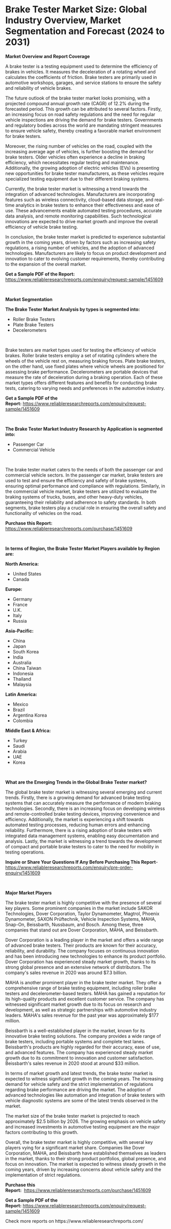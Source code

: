 <p><h1>Brake Tester Market Size: Global Industry Overview, Market Segmentation and Forecast (2024 to 2031)</h1></p><p><strong>Market Overview and Report Coverage</strong></p>
<p><p>A brake tester is a testing equipment used to determine the efficiency of brakes in vehicles. It measures the deceleration of a rotating wheel and calculates the coefficients of friction. Brake testers are primarily used in automotive workshops, garages, and service stations to ensure the safety and reliability of vehicle brakes.</p><p>The future outlook of the brake tester market looks promising, with a projected compound annual growth rate (CAGR) of 12.2% during the forecasted period. This growth can be attributed to several factors. Firstly, an increasing focus on road safety regulations and the need for regular vehicle inspections are driving the demand for brake testers. Governments and regulatory bodies across the world are mandating stringent measures to ensure vehicle safety, thereby creating a favorable market environment for brake testers.</p><p>Moreover, the rising number of vehicles on the road, coupled with the increasing average age of vehicles, is further boosting the demand for brake testers. Older vehicles often experience a decline in braking efficiency, which necessitates regular testing and maintenance. Additionally, the growing adoption of electric vehicles (EVs) is presenting new opportunities for brake tester manufacturers, as these vehicles require specialized testing equipment due to their different braking systems.</p><p>Currently, the brake tester market is witnessing a trend towards the integration of advanced technologies. Manufacturers are incorporating features such as wireless connectivity, cloud-based data storage, and real-time analytics in brake testers to enhance their effectiveness and ease of use. These advancements enable automated testing procedures, accurate data analysis, and remote monitoring capabilities. Such technological innovations are expected to drive market growth and improve the overall efficiency of vehicle brake testing.</p><p>In conclusion, the brake tester market is predicted to experience substantial growth in the coming years, driven by factors such as increasing safety regulations, a rising number of vehicles, and the adoption of advanced technologies. Manufacturers are likely to focus on product development and innovation to cater to evolving customer requirements, thereby contributing to the expansion of the overall market.</p></p>
<p><strong>Get a Sample PDF of the Report:</strong> <a href="https://www.reliableresearchreports.com/enquiry/request-sample/1451609">https://www.reliableresearchreports.com/enquiry/request-sample/1451609</a></p>
<p>&nbsp;</p>
<p><strong>Market Segmentation</strong></p>
<p><strong>The Brake Tester Market Analysis by types is segmented into:</strong></p>
<p><ul><li>Roller Brake Testers</li><li>Plate Brake Testers</li><li>Decelerometers</li></ul></p>
<p>&nbsp;</p>
<p><p>Brake testers are market types used for testing the efficiency of vehicle brakes. Roller brake testers employ a set of rotating cylinders where the wheels of the vehicle rest on, measuring braking forces. Plate brake testers, on the other hand, use fixed plates where vehicle wheels are positioned for assessing brake performance. Decelerometers are portable devices that measure the rate of deceleration during a braking operation. Each of these market types offers different features and benefits for conducting brake tests, catering to varying needs and preferences in the automotive industry.</p></p>
<p><strong>Get a Sample PDF of the Report:</strong>&nbsp;<a href="https://www.reliableresearchreports.com/enquiry/request-sample/1451609">https://www.reliableresearchreports.com/enquiry/request-sample/1451609</a></p>
<p>&nbsp;</p>
<p><strong>The Brake Tester Market Industry Research by Application is segmented into:</strong></p>
<p><ul><li>Passenger Car</li><li>Commercial Vehicle</li></ul></p>
<p>&nbsp;</p>
<p><p>The brake tester market caters to the needs of both the passenger car and commercial vehicle sectors. In the passenger car market, brake testers are used to test and ensure the efficiency and safety of brake systems, ensuring optimal performance and compliance with regulations. Similarly, in the commercial vehicle market, brake testers are utilized to evaluate the braking systems of trucks, buses, and other heavy-duty vehicles, guaranteeing their reliability and adherence to safety standards. In both segments, brake testers play a crucial role in ensuring the overall safety and functionality of vehicles on the road.</p></p>
<p><strong>Purchase this Report:</strong>&nbsp; <a href="https://www.reliableresearchreports.com/purchase/1451609">https://www.reliableresearchreports.com/purchase/1451609</a></p>
<p>&nbsp;</p>
<p><strong>In terms of Region, the Brake Tester Market Players available by Region are:</strong></p>
<p>
    <p> <strong> North America: </strong>
        <ul>
            <li>United States</li>
            <li>Canada</li>
        </ul>
        </p> 
    <p> <strong> Europe: </strong>
        <ul>
            <li>Germany</li>
            <li>France</li>
            <li>U.K.</li>
            <li>Italy</li>
            <li>Russia</li>
        </ul>
        </p> 
    <p> <strong> Asia-Pacific: </strong>
        <ul>
            <li>China</li>
            <li>Japan</li>
            <li>South Korea</li>
            <li>India</li>
            <li>Australia</li>
            <li>China Taiwan</li>
            <li>Indonesia</li>
            <li>Thailand</li>
            <li>Malaysia</li>
        </ul>
        </p> 
    <p> <strong> Latin America: </strong>
        <ul>
            <li>Mexico</li>
            <li>Brazil</li>
            <li>Argentina Korea</li>
            <li>Colombia</li>
        </ul>
        </p> 
    <p> <strong> Middle East & Africa: </strong>
        <ul>
            <li>Turkey</li>
            <li>Saudi</li>
            <li>Arabia</li>
            <li>UAE</li>
            <li>Korea</li>
        </ul>
    </p>
    </p>
<p>&nbsp;</p>
<p><strong>What are the Emerging Trends in the Global Brake Tester market?</strong></p>
<p><p>The global brake tester market is witnessing several emerging and current trends. Firstly, there is a growing demand for advanced brake testing systems that can accurately measure the performance of modern braking technologies. Secondly, there is an increasing focus on developing wireless and remote-controlled brake testing devices, improving convenience and efficiency. Additionally, the market is experiencing a shift towards automated testing processes, reducing human errors and enhancing reliability. Furthermore, there is a rising adoption of brake testers with integrated data management systems, enabling easy documentation and analysis. Lastly, the market is witnessing a trend towards the development of compact and portable brake testers to cater to the need for mobility in testing operations.</p></p>
<p><strong>Inquire or Share Your Questions If Any Before Purchasing This Report</strong>- <a href="https://www.reliableresearchreports.com/enquiry/pre-order-enquiry/1451609">https://www.reliableresearchreports.com/enquiry/pre-order-enquiry/1451609</a></p>
<p>&nbsp;</p>
<p><strong>Major Market Players</strong></p>
<p><p>The brake tester market is highly competitive with the presence of several key players. Some prominent companies in the market include SAKOR Technologies, Dover Corporation, Taylor Dynamometer, Magtrol, Phoenix Dynamometer, SAXON Prüftechnik, Vehicle Inspection Systems, MAHA, Snap-On, Beissbarth, Nussbaum, and Bosch. Among these, three companies that stand out are Dover Corporation, MAHA, and Beissbarth.</p><p>Dover Corporation is a leading player in the market and offers a wide range of advanced brake testers. Their products are known for their accuracy, reliability, and durability. The company focuses on continuous innovation and has been introducing new technologies to enhance its product portfolio. Dover Corporation has experienced steady market growth, thanks to its strong global presence and an extensive network of distributors. The company's sales revenue in 2020 was around $7.3 billion.</p><p>MAHA is another prominent player in the brake tester market. They offer a comprehensive range of brake testing equipment, including roller brake testers and decelerometer-based testers. MAHA has gained a reputation for its high-quality products and excellent customer service. The company has witnessed significant market growth due to its focus on research and development, as well as strategic partnerships with automotive industry leaders. MAHA's sales revenue for the past year was approximately $177 million.</p><p>Beissbarth is a well-established player in the market, known for its innovative brake testing solutions. The company provides a wide range of brake testers, including portable systems and complete test lanes. Beissbarth's products are highly regarded for their accuracy, ease of use, and advanced features. The company has experienced steady market growth due to its commitment to innovation and customer satisfaction. Beissbarth's sales revenue in 2020 stood at around $33 million.</p><p>In terms of market growth and latest trends, the brake tester market is expected to witness significant growth in the coming years. The increasing demand for vehicle safety and the strict implementation of regulations regarding brake performance are driving the market. The adoption of advanced technologies like automation and integration of brake testers with vehicle diagnostic systems are some of the latest trends observed in the market.</p><p>The market size of the brake tester market is projected to reach approximately $2.5 billion by 2026. The growing emphasis on vehicle safety and increased investments in automotive testing equipment are the major factors contributing to this growth.</p><p>Overall, the brake tester market is highly competitive, with several key players vying for a significant market share. Companies like Dover Corporation, MAHA, and Beissbarth have established themselves as leaders in the market, thanks to their strong product portfolios, global presence, and focus on innovation. The market is expected to witness steady growth in the coming years, driven by increasing concerns about vehicle safety and the implementation of strict regulations.</p></p>
<p><strong>Purchase this Report:</strong>&nbsp;&nbsp;<a href="https://www.reliableresearchreports.com/purchase/1451609">https://www.reliableresearchreports.com/purchase/1451609</a></p>
<p></p>
<p><strong>Get a Sample PDF of the Report:</strong>&nbsp;<a href="https://www.reliableresearchreports.com/enquiry/request-sample/1451609">https://www.reliableresearchreports.com/enquiry/request-sample/1451609</a></p>
<p>Check more reports on https://www.reliableresearchreports.com/</p>